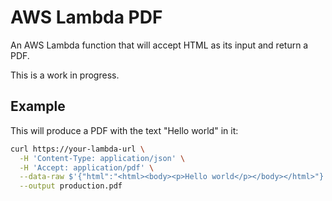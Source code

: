 # AWS Lambda PDF

An AWS Lambda function that will accept HTML as its input and return a PDF.

This is a work in progress.

## Example

This will produce a PDF with the text "Hello world" in it:

```sh
curl https://your-lambda-url \
  -H 'Content-Type: application/json' \
  -H 'Accept: application/pdf' \
  --data-raw $'{"html":"<html><body><p>Hello world</p></body></html>"}' \
  --output production.pdf
```
